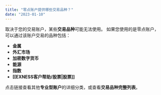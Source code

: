 ```yaml
---
title: "零点账户提供哪些交易品种？"
date: "2023-01-10"
---
```


取决于您的交易账户，某些**交易品种**可能无法使用。 如果您使用的是零点账户，可以通过该账户交易的品种包括：

- **金属**
- **外汇市场**
- **加密数字货币**
- **能源**
- **指数**
- **[[EXNESS客户帮助/股票|股票]]**

点击链接查看其他**专业型账户**的详细分类，或查看**交易品种完整列表**。
